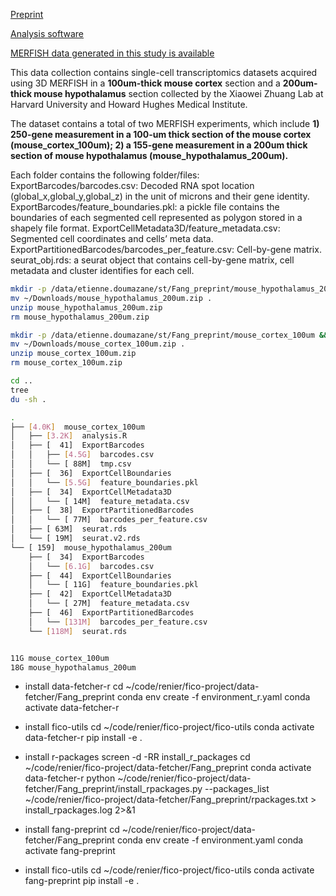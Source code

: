 

[Preprint](https://raw.githubusercontent.com/elifesciences/enhanced-preprints-data/master/data/90029/v1/90029-v1.pdf)

[Analysis software](https://github.com/r3fang/MERlin)

[MERFISH data generated in this study is available](https://www.dropbox.com/sh/noc3alfrv09c2xr/AADPJ6NJKArbJOm-oEz5jHdFa?dl=0/)


This data collection contains single-cell transcriptomics datasets acquired using 3D MERFISH in a **100um-thick mouse cortex** section and a **200um-thick mouse hypothalamus** section collected by the Xiaowei Zhuang Lab at Harvard University and Howard Hughes Medical Institute.


The dataset contains a total of two MERFISH experiments, which include **1) 250-gene measurement in a 100-um thick section of the mouse cortex (mouse_cortex_100um); 2) a 155-gene measurement in a 200um thick section of mouse hypothalamus (mouse_hypothalamus_200um).**


Each folder contains the following folder/files:
ExportBarcodes/barcodes.csv: Decoded RNA spot location (global_x,global_y,global_z) in the unit of microns and their gene identity.
ExportBarcodes/feature_boundaries.pkl: a pickle file contains the boundaries of each segmented cell represented as polygon stored in a shapely file format.
ExportCellMetadata3D/feature_metadata.csv: Segmented cell coordinates and cells’ meta data.
ExportPartitionedBarcodes/barcodes_per_feature.csv: Cell-by-gene matrix.
seurat_obj.rds: a seurat object that contains cell-by-gene matrix, cell metadata and cluster identifies for each cell. 




```bash 
mkdir -p /data/etienne.doumazane/st/Fang_preprint/mouse_hypothalamus_200um && cd $_ 
mv ~/Downloads/mouse_hypothalamus_200um.zip .
unzip mouse_hypothalamus_200um.zip
rm mouse_hypothalamus_200um.zip

mkdir -p /data/etienne.doumazane/st/Fang_preprint/mouse_cortex_100um && cd $_ 
mv ~/Downloads/mouse_cortex_100um.zip .
unzip mouse_cortex_100um.zip 
rm mouse_cortex_100um.zip

cd ..
tree
du -sh .
```
```bash
.
├── [4.0K]  mouse_cortex_100um
│   ├── [3.2K]  analysis.R
│   ├── [  41]  ExportBarcodes
│   │   ├── [4.5G]  barcodes.csv
│   │   └── [ 88M]  tmp.csv
│   ├── [  36]  ExportCellBoundaries
│   │   └── [5.5G]  feature_boundaries.pkl
│   ├── [  34]  ExportCellMetadata3D
│   │   └── [ 14M]  feature_metadata.csv
│   ├── [  38]  ExportPartitionedBarcodes
│   │   └── [ 77M]  barcodes_per_feature.csv
│   ├── [ 63M]  seurat.rds
│   └── [ 19M]  seurat.v2.rds
└── [ 159]  mouse_hypothalamus_200um
    ├── [  34]  ExportBarcodes
    │   └── [6.1G]  barcodes.csv
    ├── [  44]  ExportCellBoundaries
    │   └── [ 11G]  feature_boundaries.pkl
    ├── [  42]  ExportCellMetadata3D
    │   └── [ 27M]  feature_metadata.csv
    ├── [  46]  ExportPartitionedBarcodes
    │   └── [131M]  barcodes_per_feature.csv
    └── [118M]  seurat.rds


11G	mouse_cortex_100um
18G	mouse_hypothalamus_200um
```


- install data-fetcher-r
cd ~/code/renier/fico-project/data-fetcher/Fang_preprint
conda env create -f environment_r.yaml
conda activate data-fetcher-r

- install fico-utils
cd ~/code/renier/fico-project/fico-utils
conda activate data-fetcher-r
pip install -e .

- install r-packages
screen -d -RR install_r_packages
cd ~/code/renier/fico-project/data-fetcher/Fang_preprint
conda activate data-fetcher-r
python ~/code/renier/fico-project/data-fetcher/Fang_preprint/install_rpackages.py --packages_list ~/code/renier/fico-project/data-fetcher/Fang_preprint/rpackages.txt > install_rpackages.log 2>&1



- install fang-preprint
cd ~/code/renier/fico-project/data-fetcher/Fang_preprint
conda env create -f environment.yaml
conda activate fang-preprint

- install fico-utils
cd ~/code/renier/fico-project/fico-utils
conda activate fang-preprint
pip install -e .



